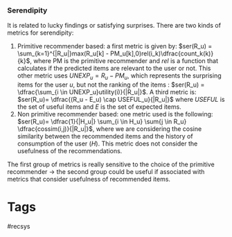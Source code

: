 ### Serendipity
It is related to lucky findings or satisfying surprises. There are two kinds of metrics for serendipity:
1. Primitive recommender based: a first metric is given by: $ser(R_u) = \sum_{k=1}^{|R_u|}max(R_u[k] - PM_u[k],0)rel(i_k)\dfrac{count_k(k)}{k}$, where PM is the primitive recommender and *rel* is a function that calculates if the predicted items are relevant to the user or not. This other metric uses $UNEXP_u = R_u - PM_u$, which represents the surprising items for the user *u*, but not the ranking of the items : $ser(R_u) = \dfrac{\sum_{i \in UNEXP_u}utility(i)}{|R_u|}$. A third metric is: $ser(R_u)= \dfrac{(R_u - E_u) \cap USEFUL_u}{|R_u|}$ where *USEFUL* is the set of useful items and *E* is the set of expected items.
2. Non primitive recommender based: one metric used is the following: $ser(R_u)= \dfrac{1}{|H_u|} \sum_{i \in H_u} \sum{j \in R_u} \dfrac{cossim(i,j)}{|R_u|}$, where we are considering the cosine similarity between the recommended items and the history of consumption of the user (*H*). This metric does not consider the usefulness of the recommendations.

The first group of metrics is really sensitive to the choice of the primitive recommender -> the second group could be useful if associated with metrics that consider usefulness of recommended items.

# Tags
#recsys 